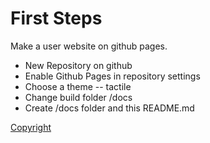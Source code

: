# First Steps
Make a user website on github pages.
* New Repository on github
* Enable Github Pages in repository settings
* Choose a theme -- tactile
* Change build folder /docs
* Create /docs folder and this README.md

[Copyright](/LICENSE.html)
